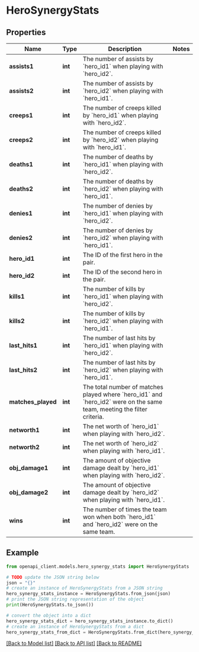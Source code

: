 # HeroSynergyStats


## Properties

Name | Type | Description | Notes
------------ | ------------- | ------------- | -------------
**assists1** | **int** | The number of assists by &#x60;hero_id1&#x60; when playing with &#x60;hero_id2&#x60;. | 
**assists2** | **int** | The number of assists by &#x60;hero_id2&#x60; when playing with &#x60;hero_id1&#x60;. | 
**creeps1** | **int** | The number of creeps killed by &#x60;hero_id1&#x60; when playing with &#x60;hero_id2&#x60;. | 
**creeps2** | **int** | The number of creeps killed by &#x60;hero_id2&#x60; when playing with &#x60;hero_id1&#x60;. | 
**deaths1** | **int** | The number of deaths by &#x60;hero_id1&#x60; when playing with &#x60;hero_id2&#x60;. | 
**deaths2** | **int** | The number of deaths by &#x60;hero_id2&#x60; when playing with &#x60;hero_id1&#x60;. | 
**denies1** | **int** | The number of denies by &#x60;hero_id1&#x60; when playing with &#x60;hero_id2&#x60;. | 
**denies2** | **int** | The number of denies by &#x60;hero_id2&#x60; when playing with &#x60;hero_id1&#x60;. | 
**hero_id1** | **int** | The ID of the first hero in the pair. | 
**hero_id2** | **int** | The ID of the second hero in the pair. | 
**kills1** | **int** | The number of kills by &#x60;hero_id1&#x60; when playing with &#x60;hero_id2&#x60;. | 
**kills2** | **int** | The number of kills by &#x60;hero_id2&#x60; when playing with &#x60;hero_id1&#x60;. | 
**last_hits1** | **int** | The number of last hits by &#x60;hero_id1&#x60; when playing with &#x60;hero_id2&#x60;. | 
**last_hits2** | **int** | The number of last hits by &#x60;hero_id2&#x60; when playing with &#x60;hero_id1&#x60;. | 
**matches_played** | **int** | The total number of matches played where &#x60;hero_id1&#x60; and &#x60;hero_id2&#x60; were on the same team, meeting the filter criteria. | 
**networth1** | **int** | The net worth of &#x60;hero_id1&#x60; when playing with &#x60;hero_id2&#x60;. | 
**networth2** | **int** | The net worth of &#x60;hero_id2&#x60; when playing with &#x60;hero_id1&#x60;. | 
**obj_damage1** | **int** | The amount of objective damage dealt by &#x60;hero_id1&#x60; when playing with &#x60;hero_id2&#x60;. | 
**obj_damage2** | **int** | The amount of objective damage dealt by &#x60;hero_id2&#x60; when playing with &#x60;hero_id1&#x60;. | 
**wins** | **int** | The number of times the team won when both &#x60;hero_id1&#x60; and &#x60;hero_id2&#x60; were on the same team. | 

## Example

```python
from openapi_client.models.hero_synergy_stats import HeroSynergyStats

# TODO update the JSON string below
json = "{}"
# create an instance of HeroSynergyStats from a JSON string
hero_synergy_stats_instance = HeroSynergyStats.from_json(json)
# print the JSON string representation of the object
print(HeroSynergyStats.to_json())

# convert the object into a dict
hero_synergy_stats_dict = hero_synergy_stats_instance.to_dict()
# create an instance of HeroSynergyStats from a dict
hero_synergy_stats_from_dict = HeroSynergyStats.from_dict(hero_synergy_stats_dict)
```
[[Back to Model list]](../README.md#documentation-for-models) [[Back to API list]](../README.md#documentation-for-api-endpoints) [[Back to README]](../README.md)


